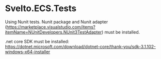 # Svelto.ECS.Tests

Using Nunit tests. Nunit package and Nunit adapter (https://marketplace.visualstudio.com/items?itemName=NUnitDevelopers.NUnit3TestAdapter) must be installed. 

.net core SDK must be installed: https://dotnet.microsoft.com/download/dotnet-core/thank-you/sdk-3.1.102-windows-x64-installer
